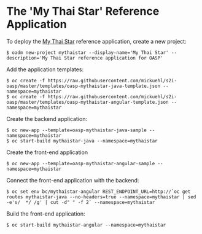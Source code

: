 # The 'My Thai Star' Reference Application

To deploy the [My Thai Star](https://github.com/oasp/my-thai-star) reference application, create a new project:

    $ oadm new-project mythaistar --display-name='My Thai Star' --description='My Thai Star reference application for OASP'

Add the application templates:

    $ oc create -f https://raw.githubusercontent.com/mickuehl/s2i-oasp/master/templates/oasp-mythaistar-java-template.json --namespace=mythaistar
    $ oc create -f https://raw.githubusercontent.com/mickuehl/s2i-oasp/master/templates/oasp-mythaistar-angular-template.json --namespace=mythaistar

Create the backend application:

    $ oc new-app --template=oasp-mythaistar-java-sample --namespace=mythaistar
    $ oc start-build mythaistar-java --namespace=mythaistar

Create the front-end application

    $ oc new-app --template=oasp-mythaistar-angular-sample --namespace=mythaistar

Connect the front-end application with the backend:

    $ oc set env bc/mythaistar-angular REST_ENDPOINT_URL=http://`oc get routes mythaistar-java --no-headers=true --namespace=mythaistar | sed -e's/  */ /g' | cut -d" " -f 2` --namespace=mythaistar

Build the front-end application:

    $ oc start-build mythaistar-angular --namespace=mythaistar

